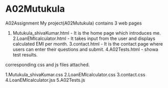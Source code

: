 # A02Mutukula
A02Assignment
My project(A02Mutukula) contains 3 web pages
1. Mutukula_shivaKumar.html - It is the home page which introduces me.
2.LoanEMIcalculator.html - It takes input from the user and displays calculated EMI per month.
3.contact.html - It is the contact page where users can enter their questions and submit.
4.A02Tests.html - showa test results.

corresponding css and js files attached.

1.Mutukula_shivaKumar.css 
2.LoanEMIcalculator.css
3.contact.css
4.LoanEMIcalculator.jss
5.A02Tests.js
